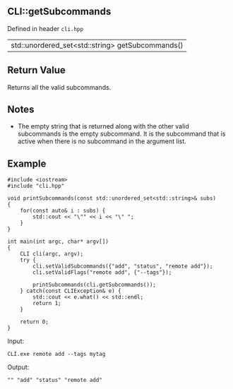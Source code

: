 ## CLI::getSubcommands
Defined in header `cli.hpp`

| |
| --- |
| std::unordered_set\<std::string> getSubcommands() |

## Return Value
Returns all the valid subcommands.

## Notes
- The empty string that is returned along with the other valid subcommands is the empty subcommand. It is the subcommand that is active when there is no subcommand in the argument list.

## Example
```
#include <iostream>
#include "cli.hpp"

void printSubcommands(const std::unordered_set<std::string>& subs)
{
    for(const auto& i : subs) {
        std::cout << "\"" << i << "\" ";
    }
}

int main(int argc, char* argv[])
{
    CLI cli(argc, argv);
    try {
        cli.setValidSubcommands({"add", "status", "remote add"});
        cli.setValidFlags("remote add", {"--tags"});

        printSubcommands(cli.getSubcommands());
    } catch(const CLIException& e) {
        std::cout << e.what() << std::endl;
        return 1;
    }

    return 0;
}
```

Input:
```
CLI.exe remote add --tags mytag
```

Output:
```
"" "add" "status" "remote add" 
```